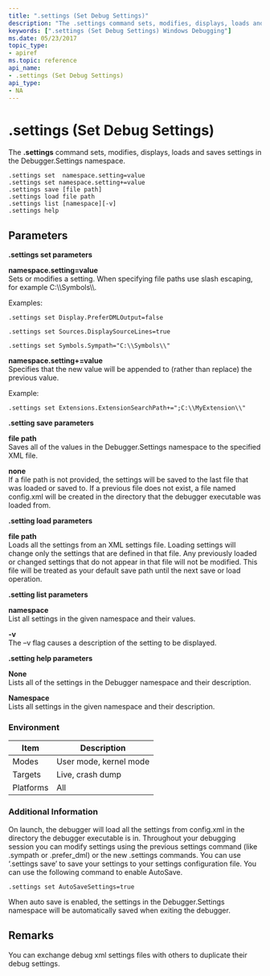 ```yaml
---
title: ".settings (Set Debug Settings)"
description: "The .settings command sets, modifies, displays, loads and saves settings in the Debugger.Settings namespace."
keywords: [".settings (Set Debug Settings) Windows Debugging"]
ms.date: 05/23/2017
topic_type:
- apiref
ms.topic: reference
api_name:
- .settings (Set Debug Settings)
api_type:
- NA
---
```


# .settings (Set Debug Settings)


The **.settings** command sets, modifies, displays, loads and saves settings in the Debugger.Settings namespace.

```dbgcmd
.settings set  namespace.setting=value
.settings set namespace.setting+=value 
.settings save [file path] 
.settings load file path
.settings list [namespace][-v]
.settings help   
```

## <span id="ddk_meta_set_symbol_path_dbg"></span><span id="DDK_META_SET_SYMBOL_PATH_DBG"></span>Parameters


**.settings set parameters**

<span id="_______NAMESPACE.SETTING_VALUE______"></span> **namespace.setting=value**   
Sets or modifies a setting. When specifying file paths use slash escaping, for example C:\\\\Symbols\\\\.

Examples:

`.settings set Display.PreferDMLOutput=false`

`.settings set Sources.DisplaySourceLines=true`

`.settings set Symbols.Sympath="C:\\Symbols\\"`

<span id="_______NAMESPACE.SETTING__VALUE______"></span> **namespace.setting+=value**   
Specifies that the new value will be appended to (rather than replace) the previous value.

Example:

`.settings set Extensions.ExtensionSearchPath+=";C:\\MyExtension\\"`

**.setting save parameters**

<span id="_______file_path______"></span><span id="_______FILE_PATH______"></span> **file path**   
Saves all of the values in the Debugger.Settings namespace to the specified XML file.

<span id="_______none______"></span><span id="_______NONE______"></span> **none**   
If a file path is not provided, the settings will be saved to the last file that was loaded or saved to. If a previous file does not exist, a file named config.xml will be created in the directory that the debugger executable was loaded from.

**.setting load parameters**

<span id="_______file_path______"></span><span id="_______FILE_PATH______"></span> **file path**   
Loads all the settings from an XML settings file. Loading settings will change only the settings that are defined in that file. Any previously loaded or changed settings that do not appear in that file will not be modified. This file will be treated as your default save path until the next save or load operation.

**.setting list parameters**

<span id="_______namespace______"></span><span id="_______NAMESPACE______"></span> **namespace**   
List all settings in the given namespace and their values.

<span id="_______-v______"></span><span id="_______-V______"></span> **-v**   
The –v flag causes a description of the setting to be displayed.

**.setting help parameters**

<span id="_______None______"></span><span id="_______none______"></span><span id="_______NONE______"></span> **None**   
Lists all of the settings in the Debugger namespace and their description.

<span id="_______Namespace______"></span><span id="_______namespace______"></span><span id="_______NAMESPACE______"></span> **Namespace**   
Lists all settings in the given namespace and their description.

### Environment

|  Item  | Description          |
|--------|----------------------|
|Modes   |User mode, kernel mode|
|Targets |Live, crash dump      |
|Platforms|All                  |

 

### Additional Information

On launch, the debugger will load all the settings from config.xml in the directory the debugger executable is in. Throughout your debugging session you can modify settings using the previous settings command (like .sympath or .prefer\_dml) or the new .settings commands. You can use ‘.settings save’ to save your settings to your settings configuration file. You can use the following command to enable AutoSave.

`.settings set AutoSaveSettings=true`

When auto save is enabled, the settings in the Debugger.Settings namespace will be automatically saved when exiting the debugger.

## Remarks

You can exchange debug xml settings files with others to duplicate their debug settings.

 

 






